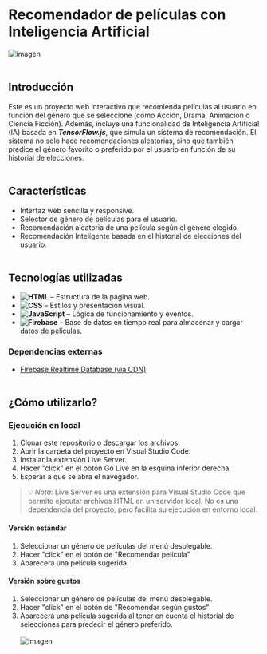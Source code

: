 # Recomendador de películas con Inteligencia Artificial
![imagen](https://github.com/user-attachments/assets/e3db5e5b-609a-425c-8eb1-e35957ebe0e3)
<br><br>
## Introducción
Este es un proyecto web interactivo que recomienda películas al usuario en función del género que se seleccione (como Acción, Drama, Animación o Ciencia Ficción). Además, incluye una funcionalidad de Inteligencia Artificial (IA) basada en ***TensorFlow.js***, que simula un sistema de recomendación. El sistema no solo hace recomendaciones aleatorias, sino que también predice el género favorito o preferido por el usuario en función de su historial de elecciones.
<br><br>
## Características
- Interfaz web sencilla y responsive.
- Selector de género de películas para el usuario.
- Recomendación aleatoria de una película según el género elegido.
- Recomendación Inteligente basada en el historial de elecciones del usuario.
<br><br>
## Tecnologías utilizadas
- **![HTML](https://img.shields.io/badge/-HTML-%23e34f26?style=flat&labelColor=%23ffffff&logo=HTML5)** – Estructura de la página web.
- **![CSS](https://img.shields.io/badge/-CSS-%2300a2ff?style=flat&labelColor=%23007ec6&logo=CSS3)** – Estilos y presentación visual.
- **![JavaScript](https://img.shields.io/badge/-JavaScript-%23f7df1e?style=flat&labelColor=%23000000&logo=JavaScript)** – Lógica de funcionamiento y eventos.
- **![Firebase](https://img.shields.io/badge/-Firebase-%23ffc400?style=flat&labelColor=%23dd2c00&logo=Firebase)** – Base de datos en tiempo real para almacenar y cargar datos de películas.
### Dependencias externas
- [Firebase Realtime Database (via CDN)](https://firebase.google.com/docs/database/web/start)
<br><br>
## ¿Cómo utilizarlo?
### Ejecución en local
1. Clonar este repositorio o descargar los archivos.
2. Abrir la carpeta del proyecto en Visual Studio Code.
3. Instalar la extensión Live Server.
4. Hacer "click" en el botón Go Live en la esquina inferior derecha.
5. Esperar a que se abra el navegador.
> 💡 *Nota*: Live Server es una extensión para Visual Studio Code que permite ejecutar archivos HTML en un servidor local. No es una dependencia del proyecto, pero facilita su ejecución en entorno local.
#### Versión estándar
1. Seleccionar un género de películas del menú desplegable.
2. Hacer "click" en el botón de "Recomendar película"
3. Aparecerá una película sugerida.
#### Versión sobre gustos
1. Seleccionar un género de películas del menú desplegable.
2. Hacer "click" en el botón de "Recomendar según gustos"
3. Aparecerá una película sugerida al tener en cuenta el historial de selecciones para predecir el género preferido.
<br><br>
![imagen](https://github.com/user-attachments/assets/3fe4623e-74a8-49f9-8166-d409f8953fad)
